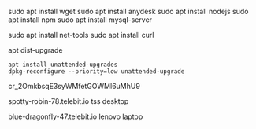 sudo apt install wget
sudo apt install anydesk
sudo apt install nodejs
sudo apt install npm
sudo apt install mysql-server

sudo apt install net-tools
sudo apt install curl

apt dist-upgrade

```
apt install unattended-upgrades
dpkg-reconfigure --priority=low unattended-upgrade
```

cr_2OmkbsqE3syWMfetGOWMl6uMhU9

spotty-robin-78.telebit.io tss desktop

blue-dragonfly-47.telebit.io lenovo laptop
